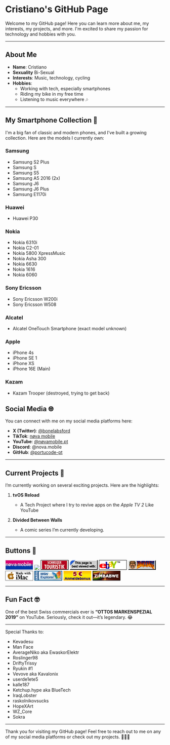 # Cristiano's GitHub Page

Welcome to my GitHub page! Here you can learn more about me, my interests, my projects, and more. I'm excited to share my passion for technology and hobbies with you.

---

## About Me
- **Name**: Cristiano
- **Sexuality** Bi-Sexual
- **Interests**: Music, technology, cycling  
- **Hobbies**:  
  - Working with tech, especially smartphones  
  - Riding my bike in my free time  
  - Listening to music everywhere 🎶  

---

## My Smartphone Collection 📱
I'm a big fan of classic and modern phones, and I’ve built a growing collection. Here are the models I currently own:

### Samsung
- Samsung S2 Plus  
- Samsung S  
- Samsung S5  
- Samsung A5 2016 (2x)  
- Samsung J6  
- Samsung J6 Plus  
- Samsung E1170i  

### Huawei
- Huawei P30

### Nokia
- Nokia 6310i  
- Nokia C2-01  
- Nokia 5800 XpressMusic  
- Nokia Asha 300  
- Nokia 6630  
- Nokia 1616  
- Nokia 6060  

### Sony Ericsson
- Sony Ericsson W200i  
- Sony Ericsson W508  

### Alcatel
- Alcatel OneTouch Smartphone (exact model unknown)  

### Apple
- iPhone 4s
- iPhone SE 1
- iPhone XS
- iPhone 16E (Main)

### Kazam
- Kazam Trooper (destroyed, trying to get back)

## Social Media 🌐
You can connect with me on my social media platforms here:

- **X (Twitter)**: [@bonelabsford](https://x.com/bonelabsford)  
- **TikTok**: [nøva mobile](https://www.tiktok.com/@novamobile_pt?_t=ZN-8yFgD8X5F70&_r=1)
- **YouTube**: [@nøvamobile.pt](https://www.youtube.com/@nøvamobile.pt)
- **Discord**: @nova.mobile
- **GitHub**: [@portucode-pt](https://github.com/portucode-pt)  

---

## Current Projects 🚀
I’m currently working on several exciting projects. Here are the highlights:

1. **tvOS Reload**  
   - A Tech Project where I try to revive apps on the *Apple TV 2* Like YouTube

2. **Divided Between Walls**  
   - A comic series I’m currently developing.

---

## Buttons 🛜
<!-- ANLEITUNG FÜR BUTTONS!:
Um einen hinzuzufügen mit Link, nutze diese Linie:

<a href="https://link.zur.webseite"><img style="image-rendering: pixelated; image-rendering: crisp-edges;" src="https://link.zum/bild.png"></a>

Falls du einen Button ohne (Hyper)link hinzufügen möchtest, nutze dies:

<img style="image-rendering: pixelated; image-rendering: crisp-edges;" src="https://link.zum/bild.png">

-->

<img style="image-rendering: pixelated; image-rendering: crisp-edges;" src="assets/88x31.gif">
<a href="https://kevadesu.github.io"><img style="image-rendering: pixelated; image-rendering: crisp-edges;" src="https://kevadesu.github.io/88x31.gif"></a>
<img style="image-rendering: pixelated; image-rendering: crisp-edges;" src="assets/IMG_2828.gif">
<img style="image-rendering: pixelated; image-rendering: crisp-edges;" src="assets/IMG_2829.gif">
<img style="image-rendering: pixelated; image-rendering: crisp-edges;" src="assets/IMG_2830.gif">
<img style="image-rendering: pixelated; image-rendering: crisp-edges;" src="assets/IMG_2831.gif">
<img style="image-rendering: pixelated; image-rendering: crisp-edges;" src="assets/IMG_2832.gif">
<img style="image-rendering: pixelated; image-rendering: crisp-edges;" src="assets/IMG_2833.gif">
<img style="image-rendering: pixelated; image-rendering: crisp-edges;" src="assets/IMG_2834.gif">
<img style="image-rendering: pixelated; image-rendering: crisp-edges;" src="assets/IMG_2836.gif">

---

## Fun Fact 🤓
One of the best Swiss commercials ever is **“OTTOS MARKENSPEZIAL 2019”** on YouTube. Seriously, check it out—it’s legendary. 😂  

---
Special Thanks to:
- Kevadesu
- Man Face  
- AverageNiko aka EwaskorElektr
- Roslinger98
- DriftyTrissy
- Ryukin #1  
- Vevove aka Kavalonix
- userde1ete5  
- kalle187  
- Ketchup.hype aka BlueTech
- IraqLobster
- raskolnikovsucks
- HopeXArt
- WZ_Core
- Sokra

---

Thank you for visiting my GitHub page! Feel free to reach out to me on any of my social media platforms or check out my projects. 🚴‍♂️📱
